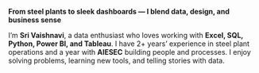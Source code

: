 **From steel plants to sleek dashboards — I blend data, design, and business sense**

 I’m **Sri Vaishnavi**, a data enthusiast who loves working with **Excel, SQL, Python, Power BI, and Tableau**.
 I have 2+ years’ experience in steel plant operations and a year with **AIESEC** building people and processes.
 I enjoy solving problems, learning new tools, and telling stories with data.



